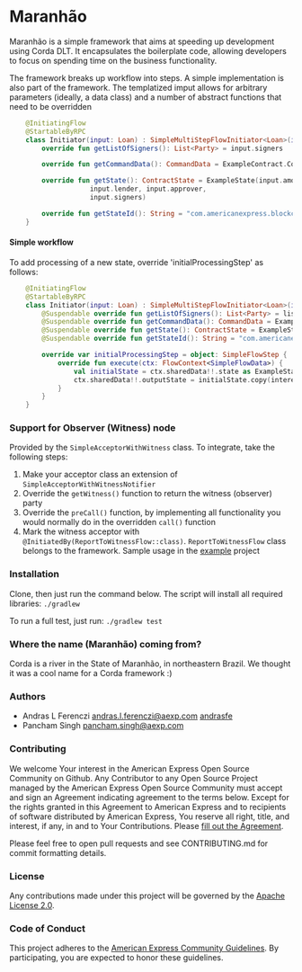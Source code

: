 # Maranhão

Maranhão is a simple framework that aims at speeding up development using Corda DLT. It encapsulates the
boilerplate code, allowing developers to focus on spending time on the business functionality.


The framework breaks up workflow into steps. A simple implementation is also part of the framework. The templatized
imput allows for arbitrary parameters (ideally, a data class) and a number of abstract functions that need to be overridden

```kotlin
    @InitiatingFlow
    @StartableByRPC
    class Initiator(input: Loan) : SimpleMultiStepFlowInitiator<Loan>(input) {
        override fun getListOfSigners(): List<Party> = input.signers

        override fun getCommandData(): CommandData = ExampleContract.Commands.Request()

        override fun getState(): ContractState = ExampleState(input.amount, input.borrower,
                    input.lender, input.approver,
                    input.signers)

        override fun getStateId(): String = "com.americanexpress.blockchain.example.state.ExampleState"
    }
```

#### Simple workflow

To add processing of a new state, override 'initialProcessingStep' as follows:

```kotlin
    @InitiatingFlow
    @StartableByRPC
    class Initiator(input: Loan) : SimpleMultiStepFlowInitiator<Loan>(input) {
        @Suspendable override fun getListOfSigners(): List<Party> = listOf(input.lender, input.approver)
        @Suspendable override fun getCommandData(): CommandData = ExampleContract.Commands.Request()
        @Suspendable override fun getState(): ContractState = ExampleState(input.amount, input.lender, input.approver)
        @Suspendable override fun getStateId(): String = "com.americanexpress.blockchain.example.contract.ExampleContract"

        override var initialProcessingStep = object: SimpleFlowStep {
            override fun execute(ctx: FlowContext<SimpleFlowData>) {
                val initialState = ctx.sharedData!!.state as ExampleState
                ctx.sharedData!!.outputState = initialState.copy(interestRate = 0.05F)
            }
        }
    }

```

### Support for Observer (Witness) node

Provided by the `SimpleAcceptorWithWitness` class. To integrate, take the following steps:

1. Make your acceptor class an extension of `SimpleAcceptorWithWitnessNotifier`
2. Override the `getWitness()` function to return the witness (observer) party
3. Override the `preCall()` function, by implementing all functionality you would normally
do in the overridden `call()` function
4. Mark the witness acceptor with `@InitiatedBy(ReportToWitnessFlow::class)`. 
`ReportToWitnessFlow` class belongs to the framework. Sample usage in the 
[example](./example/src/main/kotlin/com.americanexpress.blockchain.example/flow/DummyPayoffLoan.kt) 
project

### Installation

Clone, then just run the command below. The script will install all required libraries: `./gradlew`
 

To run a full test, just run: `./gradlew test`
 
### Where the name (Maranhão) coming from?
 
 Corda is a river in the State of Maranhão, in northeastern Brazil. 
 We thought it was a cool name for a Corda framework :)
 
### Authors

* Andras L Ferenczi <andras.l.ferenczi@aexp.com> [andrasfe](https://github.com/andrasfe)
* Pancham Singh <pancham.singh@aexp.com> 

### Contributing

We welcome Your interest in the American Express Open Source Community on Github. 
Any Contributor to any Open Source Project managed by the American Express Open Source Community 
must accept and sign an Agreement indicating agreement to the terms below. 
Except for the rights granted in this Agreement to American Express and to recipients of software 
distributed by American Express, You reserve all right, title, and interest, if any, in and to 
Your Contributions. Please [fill out the Agreement](https://cla-assistant.io/americanexpress/maranhao).

Please feel free to open pull requests and see CONTRIBUTING.md for commit formatting details.

### License
Any contributions made under this project will be governed by the [Apache License 2.0](LICENSE.txt).

### Code of Conduct
This project adheres to the [American Express Community Guidelines](CODE_OF_CONDUCT.md). 
By participating, you are expected to honor these guidelines.
